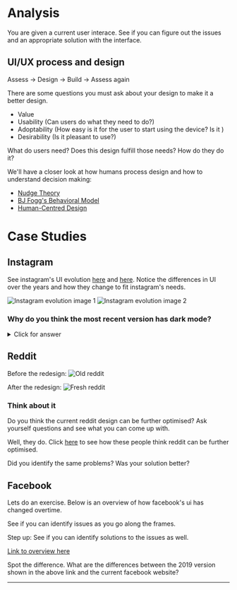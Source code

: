 # Analysis

You are given a current user interace. See if you can figure out the issues and an appropriate solution with the interface.

## UI/UX process and design

Assess -> Design -> Build -> Assess again

There are some questions you must ask about your design to make it a better design.

- Value
- Usability (Can users do what they need to do?)
- Adoptability (How easy is it for the user to start using the device? Is it )
- Desirability (Is it pleasant to use?)

What do users need? Does this design fulfill those needs?
How do they do it?

We'll have a closer look at how humans process design and how to understand decision making:

- [Nudge Theory](https://www.businessballs.com/improving-workplace-performance/nudge-theory/)
- [BJ Fogg's Behavioral Model](https://behaviormodel.org/)
- [Human-Centred Design](https://www.figma.com/resource-library/human-centered-design/)

# Case Studies

## Instagram

See instagram's UI evolution [here](https://haikalrzn.medium.com/evolution-of-instagrams-ux-ui-6f8cced3f1f) and [here](https://bootcamp.uxdesign.cc/instagram-and-its-evolution-24f0f64eb713). Notice the differences in UI over the years and how they change to fit instagram's needs.

![Instagram evolution image 1](https://miro.medium.com/v2/resize:fit:1400/1*GRDSf_fxEsmm9KedmyW32w.png)
![Instagram evolution image 2](https://miro.medium.com/v2/resize:fit:1400/1*P-i-8tof_QPQN3Ry3gABBA.png)

### Why do you think the most recent version has dark mode?

<details>
  <summary>Click for answer</summary>
  
  #### For UX!!
  
  - Black pixels on your smartphone draw less power than white ones and can save a lot of power
  - Less strain on your eyes (esp at night)

Read more [here](https://www.uber.com/en-IN/blog/from-light-to-dark-the-story-behind-dark-mode/#:~:text=Dark%20mode%20was%20natively%20supported,battery%2Defficient%20in%20modern%20hardware.).

</details>

## Reddit

Before the redesign:
![Old reddit](https://addons.mozilla.org/user-media/previews/full/201/201612.png?modified=1622133379)

After the redesign:
![Fresh reddit](https://www.webyking.com/wp-content/uploads/2021/12/Reddit-After.webp)

### Think about it

Do you think the current reddit design can be further optimised? Ask yourself questions and see what you can come up with.

Well, they do. Click [here](https://medium.com/@sausmikat.rebekah/reddit-redesign-ui-ux-case-study-f3b3906f69f0) to see how these people think reddit can be further optimised.

Did you identify the same problems? Was your solution better?

## Facebook

Lets do an exercise. Below is an overview of how facebook's ui has changed overtime.

See if you can identify issues as you go along the frames.

Step up: See if you can identify solutions to the issues as well.

[Link to overview here](https://www.versionmuseum.com/history-of/facebook-website)

Spot the difference. What are the differences between the 2019 version shown in the above link and the current facebook website?

---
